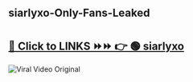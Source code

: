 
 ## siarlyxo-Only-Fans-Leaked

# <h2><a href="https://clipsfans.com/siarlyxo&ref=git">🔗 Click to LINKS ⏩⏩ 👉 🟢 siarlyxo </a></h2>

<a href="https://clipsfans.com/siarlyxo&ref=git" rel="nofollow" data-target="animated-image.originalLink"><img src="https://i.ibb.co.com/xMMVF88/686577567.gif" alt="Viral Video Original" style="max-width: 100%; display: inline-block;" data-target="animated-image.originalImage"></a>
